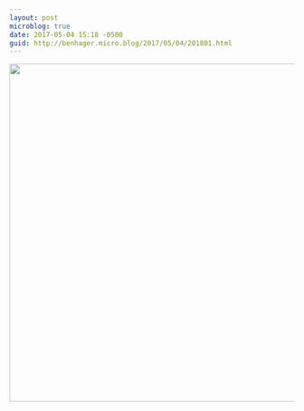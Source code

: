 ```yaml
---
layout: post
microblog: true
date: 2017-05-04 15:18 -0500
guid: http://benhager.micro.blog/2017/05/04/201801.html
---
```



<img src="http://hager.blog/uploads/2017/6c3cfea11d.jpg" width="600" height="597" />
